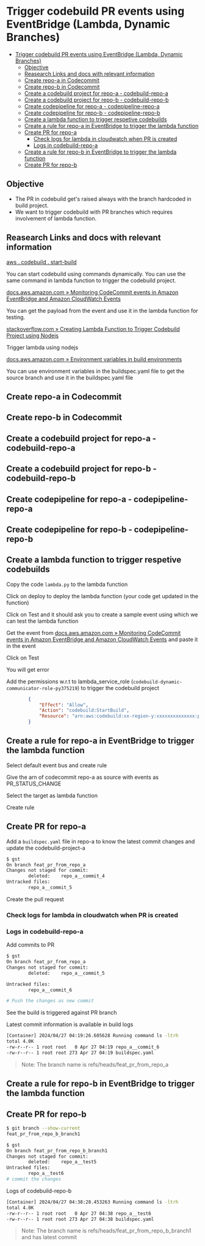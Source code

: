 # Trigger codebuild PR events using EventBridge (Lambda, Dynamic Branches)

- [Trigger codebuild PR events using EventBridge (Lambda, Dynamic Branches)](#trigger-codebuild-pr-events-using-eventbridge-lambda-dynamic-branches)
  - [Objective](#objective)
  - [Reasearch Links and docs with relevant information](#reasearch-links-and-docs-with-relevant-information)
  - [Create repo-a in Codecommit](#create-repo-a-in-codecommit)
  - [Create repo-b in Codecommit](#create-repo-b-in-codecommit)
  - [Create a codebuild project for repo-a - codebuild-repo-a](#create-a-codebuild-project-for-repo-a---codebuild-repo-a)
  - [Create a codebuild project for repo-b - codebuild-repo-b](#create-a-codebuild-project-for-repo-b---codebuild-repo-b)
  - [Create codepipeline for repo-a - codepipeline-repo-a](#create-codepipeline-for-repo-a---codepipeline-repo-a)
  - [Create codepipeline for repo-b - codepipeline-repo-b](#create-codepipeline-for-repo-b---codepipeline-repo-b)
  - [Create a lambda function to trigger respetive codebuilds](#create-a-lambda-function-to-trigger-respetive-codebuilds)
  - [Create a rule for repo-a in EventBridge to trigger the lambda function](#create-a-rule-for-repo-a-in-eventbridge-to-trigger-the-lambda-function)
  - [Create PR for repo-a](#create-pr-for-repo-a)
    - [Check logs for lambda in cloudwatch when PR is created](#check-logs-for-lambda-in-cloudwatch-when-pr-is-created)
    - [Logs in codebuild-repo-a](#logs-in-codebuild-repo-a)
  - [Create a rule for repo-b in EventBridge to trigger the lambda function](#create-a-rule-for-repo-b-in-eventbridge-to-trigger-the-lambda-function)
  - [Create PR for repo-b](#create-pr-for-repo-b)

## Objective

- The PR in codebuild get's raised always with the branch hardcoded in build project.
- We want to trigger codebuild with PR branches which requires involvement of lambda function.

## Reasearch Links and docs with relevant information

[aws . codebuild . start-build](https://docs.aws.amazon.com/cli/latest/reference/codebuild/start-build.html)

You can start codebuild using commands dynamically. You can use the same command in lambda function to trigger the codebuild project.

[docs.aws.amazon.com » Monitoring CodeCommit events in Amazon EventBridge and Amazon CloudWatch Events](https://docs.aws.amazon.com/codecommit/latest/userguide/monitoring-events.html#pullRequestStatusChanged)

You can get the payload from the event and use it in the lambda function for testing.

[stackoverflow.com » Creating Lambda Function to Trigger Codebuild Project using Nodejs](https://stackoverflow.com/questions/56568921/creating-lambda-function-to-trigger-codebuild-project-using-nodejs)

Trigger lambda using nodejs

[docs.aws.amazon.com » Environment variables in build environments](https://docs.aws.amazon.com/codebuild/latest/userguide/build-env-ref-env-vars.html)

You can use environment variables in the buildspec.yaml file to get the source branch and use it in the buildspec.yaml file

## Create repo-a in Codecommit

## Create repo-b in Codecommit

## Create a codebuild project for repo-a - codebuild-repo-a

## Create a codebuild project for repo-b - codebuild-repo-b

## Create codepipeline for repo-a - codepipeline-repo-a

## Create codepipeline for repo-b - codepipeline-repo-b

## Create a lambda function to trigger respetive codebuilds

Copy the code `lambda.py` to the lambda function

Click on deploy to deploy the lambda function (your code get updated in the function)

Click on Test and it should ask you to create a sample event using which we can test the lambda function

Get the event from [docs.aws.amazon.com » Monitoring CodeCommit events in Amazon EventBridge and Amazon CloudWatch Events](https://docs.aws.amazon.com/codecommit/latest/userguide/monitoring-events.html#pullRequestStatusChanged) and paste it in the event

Click on Test

You will get error

Add the permissions w.r.t to lambda_service_role (`codebuild-dynamic-communicator-role-py375219`) to trigger the codebuild project

```json
		{
            "Effect": "Allow",
            "Action": "codebuild:StartBuild",
            "Resource": "arn:aws:codebuild:xx-region-y:xxxxxxxxxxxxxx:project/*"
        }
```

## Create a rule for repo-a in EventBridge to trigger the lambda function

Select default event bus and create rule

Give the arn of codecommit repo-a as source with events as PR_STATUS_CHANGE

Select the target as lambda function

Create rule

## Create PR for repo-a

Add a `buildspec.yaml` file in repo-a to know the latest commit changes and update the codebuild-project-a

```bash
$ gst
On branch feat_pr_from_repo_a
Changes not staged for commit:
        deleted:    repo_a__commit_4
Untracked files:
        repo_a__commit_5
```

Create the pull request

### Check logs for lambda in cloudwatch when PR is created

### Logs in codebuild-repo-a

Add commits to PR

```bash
$ gst
On branch feat_pr_from_repo_a
Changes not staged for commit:
        deleted:    repo_a__commit_5

Untracked files:
        repo_a__commit_6

# Push the changes as new commit
```

See the build is triggered against PR branch

Latest commit information is available in build logs

```bash
[Container] 2024/04/27 04:19:26.605628 Running command ls -ltrh
total 4.0K
-rw-r--r-- 1 root root   0 Apr 27 04:19 repo_a__commit_6
-rw-r--r-- 1 root root 273 Apr 27 04:19 buildspec.yaml
```

> Note: The branch name is refs/heads/feat_pr_from_repo_a

## Create a rule for repo-b in EventBridge to trigger the lambda function

## Create PR for repo-b

```bash
$ git branch --show-current
feat_pr_from_repo_b_branch1

$ gst                      
On branch feat_pr_from_repo_b_branch1
Changes not staged for commit:
        deleted:    repo_a__test5
Untracked files:
        repo_a__test6
# commit the changes
```

Logs of codebuild-repo-b

```bash
[Container] 2024/04/27 04:38:28.453263 Running command ls -ltrh
total 4.0K
-rw-r--r-- 1 root root   0 Apr 27 04:38 repo_a__test6
-rw-r--r-- 1 root root 273 Apr 27 04:38 buildspec.yaml
```

> Note: The branch name is refs/heads/feat_pr_from_repo_b_branch1 and has latest commit